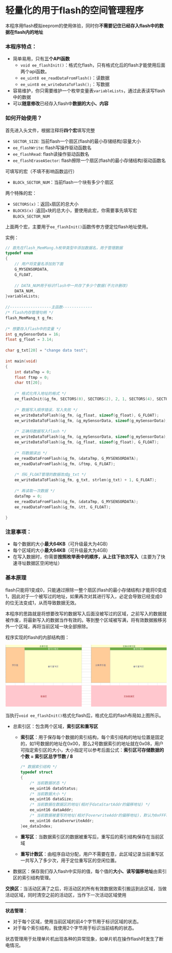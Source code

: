 # 轻量化的用于flash的空间管理程序

本程序用flash模拟eeprom的使用体验，同时你**不需要记住已经存入flash中的数据在flash内的地址**

### 本程序特点：

- 简单易用，只有**三个API函数**
	- `void ee_flashInit()`：格式化flash，只有格式化后的flash才能使用后面两个api函数。
	- `ee_uint8 ee_readDataFromFlash()`：读数据
	- `ee_uint8 ee_writeDataToFlash();`：写数据
- 容易维护，你只需要维护一个枚举变量表`variableLists`，通过此表读写flash中的数据
- 可以**随意修改**已经存入flash中**数据的大小、内容**

### 如何开始使用？

首先进入头文件，根据注释将**四个宏**填写完整
- `SECTOR_SIZE`:  当前flash一个扇区(flash的最小存储结构)容量大小
- `ee_flashWrite`: flash写操作驱动函数名
- `ee_flashRead`:  flash读操作驱动函数名
- `ee_flashEraseASector`: flash擦除一个扇区(flash的最小存储结构)驱动函数名

可填写的宏（不填不影响函数运行）

- `BLOCk_SECTOR_NUM`：当前flash一个块有多少个扇区

两个特殊的宏：

- `SECTORS(x)`：返回`x`扇区的总大小
- `BLOCKS(x)` :返回`x`块的总大小，要使用此宏，你需要事先填写宏`BLOCk_SECTOR_NUM`

上面两个宏，主要用于`ee_flashInit()`函数传参方便定位flash地址使用。

实例：
```c
// 首先在flash_MemMang.h枚举类型中添加数据名，用于管理数据
typedef enum
{
	// 用户将变量名添加到下面
	G_MYSENSORDATA,
	G_FLOAT,

	// DATA_NUM用于标识flash中一共存了多少个数据(不允许删改)
	DATA_NUM,
}variableLists;

//------------------主函数-------------
/* flash内存管理句柄 */
flash_MemMang_t g_fm;

/* 想要存入flash中的变量 */
int g_mySensorData = 16;
float g_float = 3.14;

char g_txt[20] = "change data test";

int main(void)
{
	int dataTmp = 0;
	float ftmp = 0;
	char tt[20];

	/* 格式化传入地址的格式 */
	ee_flashInit(&g_fm, SECTORS(0), SECTORS(2), 2, 1, SECTORS(4), SECTORS(5), 1);

	/* 数据写入顺序错误，写入失败 */
	ee_writeDataToFlash(&g_fm, &g_float, sizeof(g_float), G_FLOAT);
	ee_writeDataToFlash(&g_fm, &g_mySensorData, sizeof(g_mySensorData), G_MYSENSORDATA);

	/* 正确将数据写入flash */
	ee_writeDataToFlash(&g_fm, &g_mySensorData, sizeof(g_mySensorData), G_MYSENSORDATA);
	ee_writeDataToFlash(&g_fm, &g_float, sizeof(g_float), G_FLOAT);

	/* 将数据读出 */
	ee_readDataFromFlash(&g_fm, &dataTmp, G_MYSENSORDATA);
	ee_readDataFromFlash(&g_fm, &ftmp, G_FLOAT);

	/* 将G_FLOAT管理的数据改成g_txt */
	ee_writeDataToFlash(&g_fm, g_txt, strlen(g_txt) + 1, G_FLOAT);

	/* 再读取一次数据 */
	dataTmp = 0;
	ee_readDataFromFlash(&g_fm, &dataTmp, G_MYSENSORDATA);
	ee_readDataFromFlash(&g_fm, &tt, G_FLOAT);
	
}
```

### 注意事项：

- 每个数据的大小**最大64KB**（可升级最大为4GB）
- 每个区域的大小**最大64KB**（可升级最大为4GB）
- 在写入数据时，你需要**按照枚举表中的顺序，从上往下依次写入**（主要为了快速寻址数据区空闲地址）

### 基本原理

flash只能将1变成0，只能通过擦除一整个扇区(flash的最小存储结构)才能将0变成1，因此对于一个被写过的地址，如果再次对其进行写入，必定会导致已经变成0的位无法变成1，从而导致数据无效。

本程序的思路就是将想要改写的数据写入后面没被写过的区域，之前写入的数据就被作废，将最新写入的数据当作有效的。等到整个区域被写满，将有效数据搬移另外一个区域，再将当前区域一块全部擦除。

程序实现的flash的内部结构图：

![image-20221020142948330](./images/1.png)

当执行`void ee_flashInit()`格式化flash后，格式化后的flash布局如上图所示。

- 总索引区：包含两个区域，**索引区和重写区**

  - **索引区**：用于保存每个数据的索引结构，每个索引结构的地址位置是固定的，如1号数据的地址在0x00，那么2号数据索引的地址就在0x08，用户可指定索引区的大小，大小指定可以参考后面公式：**索引区可存储数据的个数 = 索引区总字节数 / 8**

    ```c
    /* 数据索引结构 */
    typedef struct 
    {
    	/* 当前数据状态 */
    	ee_uint16 dataStatus;
    	/* 当前数据大小 */
    	ee_uint16 dataSize;
    	/* 当前数据在数据区的地址(相对于dataStartAddr的偏移地址) */
    	ee_uint16 dataAddr;
    	/* 当前数据被重写的地址(相对于overwriteAddr的偏移地址)，默认为0xFFFF */
    	ee_uint16 dataOverwriteAddr;
    }ee_dataIndex;
    ```

  - **重写区**：当数据索引区的数据被重写后，重写后的索引结构保存在当前区域
  - **重写计数区**：由程序自动分配，用户不需要在意，此区域记录当前重写区一共写入了多少次，用于定位重写区的空闲位置。

- 数据区：保存我们存入flash中实际的值，每个值的**大小、读写偏移地址**由索引区的索引结构管理。

**交换区**：当活动区满了之后，将活动区的所有有效数据效索引搬运到此区域，当做活动区域，同时清空之前的活动区，当作下一次活动区域使用

---

**状态管理**：

- 对于每个区域，使用当前区域的前4个字节用于标识区域的状态。
- 对于每个索引结构，我使用2个字节用于标识当前结构的状态。

状态管理用于处理单片机出现各种的异常现象，如单片机在操作flash时发生了断电情况。

